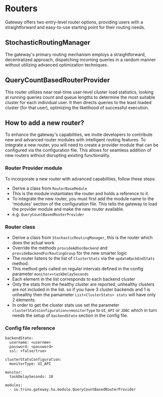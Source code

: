 # Routers
Gateway offers two entry-level router options, providing users with
a straightforward and easy-to-use starting point for their routing needs.

## StochasticRoutingManager
The gateway's primary routing mechanism employs a straightforward,
decentralized approach, dispatching incoming queries in a random manner
without utilizing advanced optimization techniques.

## QueryCountBasedRouterProvider
This router utilizes near real-time user-level cluster load statistics,
looking at running queries count and queue lengths to determine
the most suitable cluster for each individual user.
It then directs queries to the least loaded cluster (for that user),
optimizing the likelihood of successful execution.

## How to add a new router?
To enhance the gateway's capabilities, we invite developers to contribute
new and advanced router modules with intelligent routing features.
To integrate a new router, you will need to create a provider module
that can be configured via the configuration file. This allows for seamless
addition of new routers without disrupting existing functionality.

### Router Provider module
To incorporate a new router with advanced capabilities, follow these steps:
- Derive a class from `RouterBaseModule`
- This is the module instantiates the router and holds a reference to it.
- To integrate the new router, you must first add the module name to the
'modules' section of the configuration file. This tells the gateway to load
the provider module and make the new router available.
- e.g. `QueryCountBasedRouterProvider`

### Router class
- Derive a class from `StochasticRoutingManager`,
 this is the router which does the actual work
- Override the methods `provideAdhocBackend` and `provideBackendForRoutingGroup`
 for the new smarter logic
- The router listens to the list of `ClusterStats`
via the `updateBackEndStats` method.
- This method gets called on regular intervals defined
in the config parameter `monitor=>taskDelaySeconds`
- Each element in the list corresponds to each backend cluster
- Only the stats from the healthy cluster are reported, unhealthy clusters
are not included in the list. so if you have 3 cluster backends and 1 is
unhealthy then the pamameter `List<ClusterStats> stats` will have only 2 elements.
- In order to get the cluster stats use set the parameter
`clusterStatsConfiguration=>monitorType` to `UI_API` or `JDBC`
which in turn needs the setup of `backendState` section in the config file.

### Config file reference
```
backendState:
  username: <usernme>
  password: <password>
  ssl: <false/true>

clusterStatsConfiguration:
  monitorType: UI_API

monitor:
  taskDelaySeconds: 10

modules:
  - io.trino.gateway.ha.module.QueryCountBasedRouterProvider
```






